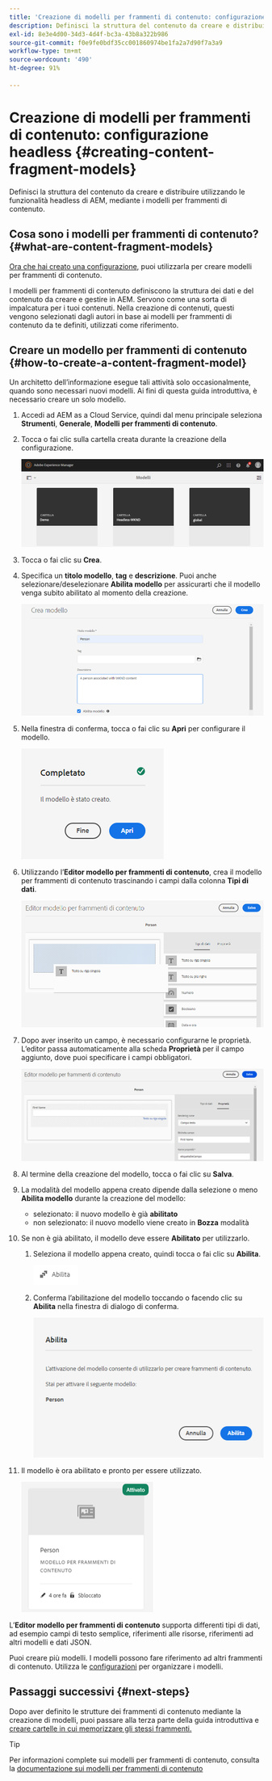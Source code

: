 ```yaml
---
title: 'Creazione di modelli per frammenti di contenuto: configurazione headless'
description: Definisci la struttura del contenuto da creare e distribuire utilizzando le funzionalità headless di AEM, mediante i modelli per frammenti di contenuto.
exl-id: 8e3e4d00-34d3-4d4f-bc3a-43b8a322b986
source-git-commit: f0e9fe0bdf35cc001860974be1fa2a7d90f7a3a9
workflow-type: tm+mt
source-wordcount: '490'
ht-degree: 91%

---
```


# Creazione di modelli per frammenti di contenuto: configurazione headless {#creating-content-fragment-models}

Definisci la struttura del contenuto da creare e distribuire utilizzando le funzionalità headless di AEM, mediante i modelli per frammenti di contenuto.

## Cosa sono i modelli per frammenti di contenuto? {#what-are-content-fragment-models}

[Ora che hai creato una configurazione,](create-configuration.md) puoi utilizzarla per creare modelli per frammenti di contenuto.

I modelli per frammenti di contenuto definiscono la struttura dei dati e del contenuto da creare e gestire in AEM. Servono come una sorta di impalcatura per i tuoi contenuti. Nella creazione di contenuti, questi vengono selezionati dagli autori in base ai modelli per frammenti di contenuto da te definiti, utilizzati come riferimento.

## Creare un modello per frammenti di contenuto {#how-to-create-a-content-fragment-model}

Un architetto dell’informazione esegue tali attività solo occasionalmente, quando sono necessari nuovi modelli. Ai fini di questa guida introduttiva, è necessario creare un solo modello.

1. Accedi ad AEM as a Cloud Service, quindi dal menu principale seleziona **Strumenti**, **Generale**, **Modelli per frammenti di contenuto**.
1. Tocca o fai clic sulla cartella creata durante la creazione della configurazione.

   ![Cartella dei modelli](../assets/models-folder.png)
1. Tocca o fai clic su **Crea**.
1. Specifica un **titolo modello**, **tag** e **descrizione**. Puoi anche selezionare/deselezionare **Abilita modello** per assicurarti che il modello venga subito abilitato al momento della creazione.

   ![Creare un modello](../assets/models-create.png)
1. Nella finestra di conferma, tocca o fai clic su **Apri** per configurare il modello.

   ![Finestra di conferma](../assets/models-confirmation.png)
1. Utilizzando l’**Editor modello per frammenti di contenuto**, crea il modello per frammenti di contenuto trascinando i campi dalla colonna **Tipi di dati**.

   ![Trascinare i campi](../assets/models-drag-and-drop.png)

1. Dopo aver inserito un campo, è necessario configurarne le proprietà. L’editor passa automaticamente alla scheda **Proprietà** per il campo aggiunto, dove puoi specificare i campi obbligatori.

   ![Configurare proprietà](../assets/models-configure-properties.png)

1. Al termine della creazione del modello, tocca o fai clic su **Salva**.

1. La modalità del modello appena creato dipende dalla selezione o meno **Abilita modello** durante la creazione del modello:
   * selezionato: il nuovo modello è già **abilitato**
   * non selezionato: il nuovo modello viene creato in **Bozza** modalità

1. Se non è già abilitato, il modello deve essere **Abilitato** per utilizzarlo.
   1. Seleziona il modello appena creato, quindi tocca o fai clic su **Abilita**.

      ![Abilitazione del modello](../assets/models-enable.png)
   1. Conferma l’abilitazione del modello toccando o facendo clic su **Abilita** nella finestra di dialogo di conferma.

      ![Abilitazione della finestra di dialogo di conferma](../assets/models-enabling.png)
1. Il modello è ora abilitato e pronto per essere utilizzato.

   ![Modello abilitato](../assets/models-enabled.png)

L’**Editor modello per frammenti di contenuto** supporta differenti tipi di dati, ad esempio campi di testo semplice, riferimenti alle risorse, riferimenti ad altri modelli e dati JSON.

Puoi creare più modelli. I modelli possono fare riferimento ad altri frammenti di contenuto. Utilizza le [configurazioni](create-configuration.md) per organizzare i modelli.

## Passaggi successivi {#next-steps}

Dopo aver definito le strutture dei frammenti di contenuto mediante la creazione di modelli, puoi passare alla terza parte della guida introduttiva e [creare cartelle in cui memorizzare gli stessi frammenti.](create-assets-folder.md)

>[!TIP]
>
>Per informazioni complete sui modelli per frammenti di contenuto, consulta la [documentazione sui modelli per frammenti di contenuto](/help/sites-cloud/administering/content-fragments/content-fragments-models.md)
